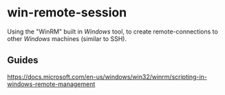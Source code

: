 # win-remote-session

Using the "WinRM" built in *Windows* tool, to create remote-connections to other *Windows* machines (similar to SSH).

## Guides

https://docs.microsoft.com/en-us/windows/win32/winrm/scripting-in-windows-remote-management
